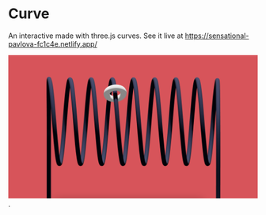 # Curve

An interactive made with three.js curves. See it live at https://sensational-pavlova-fc1c4e.netlify.app/

![Screenshot of the interactive](sketch.png "Scroll to transition").
